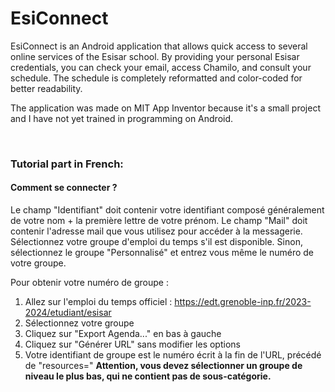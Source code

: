 # EsiConnect
EsiConnect is an Android application that allows quick access to several online services of the Esisar school. By providing your personal Esisar credentials, you can check your email, access Chamilo, and consult your schedule. The schedule is completely reformatted and color-coded for better readability.

The application was made on MIT App Inventor because it's a small project and I have not yet trained in programming on Android.

<br />

### Tutorial part in French:
#### Comment se connecter ?
Le champ "Identifiant" doit contenir votre identifiant composé généralement de votre nom + la première lettre de votre prénom.
Le champ "Mail" doit contenir l'adresse mail que vous utilisez pour accéder à la messagerie.
Sélectionnez votre groupe d'emploi du temps s'il est disponible.
Sinon, sélectionnez le groupe "Personnalisé" et entrez vous même le numéro de votre groupe.

Pour obtenir votre numéro de groupe :
1) Allez sur l'emploi du temps officiel : https://edt.grenoble-inp.fr/2023-2024/etudiant/esisar
2) Sélectionnez votre groupe
3) Cliquez sur "Export Agenda..." en bas à gauche
4) Cliquez sur "Générer URL" sans modifier les options
5) Votre identifiant de groupe est le numéro écrit à la fin de l'URL, précédé de "resources="
**Attention, vous devez sélectionner un groupe de niveau le plus bas, qui ne contient pas de sous-catégorie.**
